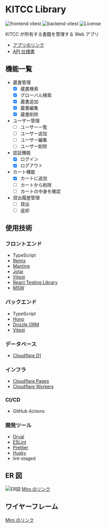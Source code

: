 # KITCC Library

![frontend vitest](https://github.com/kitcc-org/kitcc-library/actions/workflows/frontend_vitest.yml/badge.svg)
![backend vitest](https://github.com/kitcc-org/kitcc-library/actions/workflows/backend_vitest.yml/badge.svg)
![License](https://img.shields.io/badge/license-MIT-yellow)

KITCC が所有する書籍を管理する Web アプリ

- [アプリのリンク](https://kitcc-library-web.pages.dev/)
- [API 仕様書](https://kitcc-library-api-doc.pages.dev/)

## 機能一覧

- 蔵書管理
  - [x] 蔵書検索
  - [x] グローバル検索
  - [x] 蔵書追加
  - [x] 蔵書編集
  - [x] 蔵書削除
- ユーザー管理
  - [ ] ユーザー一覧
  - [ ] ユーザー追加
  - [ ] ユーザー編集
  - [ ] ユーザー削除
- 認証機能
  - [x] ログイン
  - [x] ログアウト
- カート機能
  - [x] カートに追加
  - [ ] カートから削除
  - [ ] カートの中身を確認
- 貸出履歴管理
  - [ ] 貸出
  - [ ] 返却

## 使用技術

### フロントエンド

- TypeScript
- [Remix][Remix]
- [Mantine][Mantine]
- [Jotai][Jotai]
- [Vitest][Vitest]
- [React Testing Library][RTL]
- [MSW][MSW]

### バックエンド

- TypeScript
- [Hono][Hono]
- [Drizzle ORM][Drizzle]
- [Vitest][Vitest]

### データベース

- [Cloudflare D1][D1]

### インフラ

- [Cloudflare Pages][Pages]
- [Cloudflare Workers][Workers]

### CI/CD

- GitHub Actions

### 開発ツール

- [Orval][Orval]
- [ESLint][ESLint]
- [Prettier][Prettier]
- [Husky][Husky]
- lint-staged

## ER 図

![ER図](https://github.com/user-attachments/assets/cc4a7ae4-0d9f-4272-8078-08fedb953c3e)
[Miro のリンク](https://miro.com/app/board/uXjVKhyZcq4=/?share_link_id=764975652044)

## ワイヤーフレーム

[Miro のリンク](https://miro.com/app/board/uXjVKhyZcq4=/?share_link_id=764975652044)

[ESLint]: https://eslint.org/
[D1]: https://developers.cloudflare.com/d1/
[Drizzle]: https://orm.drizzle.team/
[Hono]: https://hono.dev/
[Husky]: https://typicode.github.io/husky/
[Jotai]: https://jotai.org/
[Mantine]: https://mantine.dev/
[MSW]: https://mswjs.io/
[Orval]: https://orval.dev/
[Pages]: https://developers.cloudflare.com/pages/
[Prettier]: https://prettier.io/
[RTL]: https://testing-library.com/docs/react-testing-library/intro/
[Remix]: https://remix.run/
[Vitest]: https://vitest.dev/
[Workers]: https://developers.cloudflare.com/workers/
